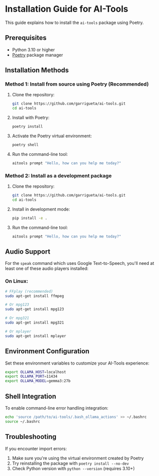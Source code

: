 # Installation Guide for AI-Tools

This guide explains how to install the `ai-tools` package using Poetry.

## Prerequisites

- Python 3.10 or higher
- [Poetry](https://python-poetry.org/docs/#installation) package manager

## Installation Methods

### Method 1: Install from source using Poetry (Recommended)

1. Clone the repository:
   ```bash
   git clone https://github.com/garrigueta/ai-tools.git
   cd ai-tools
   ```

2. Install with Poetry:
   ```bash
   poetry install
   ```

3. Activate the Poetry virtual environment:
   ```bash
   poetry shell
   ```

4. Run the command-line tool:
   ```bash
   aitools prompt "Hello, how can you help me today?"
   ```

### Method 2: Install as a development package

1. Clone the repository:
   ```bash
   git clone https://github.com/garrigueta/ai-tools.git
   cd ai-tools
   ```

2. Install in development mode:
   ```bash
   pip install -e .
   ```

3. Run the command-line tool:
   ```bash
   aitools prompt "Hello, how can you help me today?"
   ```

## Audio Support

For the `speak` command which uses Google Text-to-Speech, you'll need at least one of these audio players installed:

### On Linux:
```bash
# FFplay (recommended)
sudo apt-get install ffmpeg

# Or mpg123
sudo apt-get install mpg123

# Or mpg321
sudo apt-get install mpg321

# Or mplayer
sudo apt-get install mplayer
```

## Environment Configuration

Set these environment variables to customize your AI-Tools experience:

```bash
export OLLAMA_HOST=localhost
export OLLAMA_PORT=11434
export OLLAMA_MODEL=gemma3:27b
```

## Shell Integration

To enable command-line error handling integration:

```bash
echo 'source /path/to/ai-tools/.bash_ollama_actions' >> ~/.bashrc
source ~/.bashrc
```

## Troubleshooting

If you encounter import errors:
1. Make sure you're using the virtual environment created by Poetry
2. Try reinstalling the package with `poetry install --no-dev`
3. Check Python version with `python --version` (requires 3.10+)